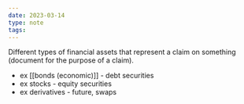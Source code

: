 ```yaml
---
date: 2023-03-14
type: note
tags: 
---
```


Different types of financial assets that represent a claim on something (document for the purpose of a claim).
- ex [[bonds (economic)]] - debt securities
- ex stocks - equity securities
- ex derivatives - future, swaps
